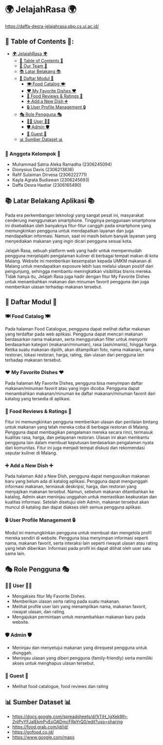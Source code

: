 # 🌍 JelajahRasa 🌍
https://daffa-desra-jelajahrasa.pbp.cs.ui.ac.id/

## 📑 Table of Contents 📑:

- [🌍 JelajahRasa 🌍](#JelajahRasa)
    - [📑 Table of Contents 📑](#Table-of-Contents)
    - [👥 Our Team 👥](#Anggota-Kelompok-:)
    - [📚 Latar Belakang 📚](#Latar-Belakang-Aplikasi)
    - [📂 Daftar Modul 📂](#Daftar-Modul)
        - [🍽️ Food Catalog 🍽️](#Food-Catalog)
        - [❤️ My Favorite Dishes ❤️](#My-Favorite-Dishes)
        - [💬 Food Reviews & Ratings 💬](#Food-Reviews-&-Ratings)
        - [➕ Add a New Dish ➕](#Add-a-New-Dish)
        - [🔒 User Profile Management 🔒](#User-Profile-Management)
    - [🎭 Role Pengguna 🎭](#Role-Pengguna)
        - [👨‍💼 User 👨‍💼](###User)
        - [🛡️ Admin 🛡️](###Admin)
        - [👤 Guest 👤](###Guest)
    - [📊 Sumber Dataset 📊](#Sumber-Dataset)

### 👥 Anggota Kelompok 👥
- Muhammad Satria Aleka Ramadha (2306245094)
- Dionysius Davis (2306213836)
- Rafif Sulaiman Dirvesa (2306222771)
- Kayla Agrata Budiawan (2306245693)
- Daffa Desra Hastiar (2306165490)


## 📚 Latar Belakang Aplikasi 📚
Pada era perkembangan teknologi yang sangat pesat ini, masyarakat cenderung menggunakan smartphone. Tingginya penggunaan smartphone ini disebabkan oleh banyaknya fitur-fitur canggih pada smartphone yang memungkinkan pengguna untuk mendapatkan layanan dan juga mendapatkan informasi. Namun, saat ini masih belum banyak layanan yang menyediakan makanan yang ingin dicari pengguna sesuai kota.  

Jelajah Rasa, sebuah platform web yang hadir untuk mempermudah pengguna menjelajahi pengalaman kuliner di berbagai tempat makan di kota Malang. Website ini memberikan kesempatan kepada UMKM makanan di Malang untuk mendapatkan exposure lebih luas melalui ulasan positif dari pengunjung, sehingga membantu meningkatkan visibilitas bisnis mereka. Tidak hanya itu, Jelajah Rasa juga hadir dengan fitur My Favorite Dishes untuk menambahkan makanan dan minuman favorit pengguna dan juga memberikan ulasan terhadap makanan tersebut.

## 📂 Daftar Modul 📂

### 🍽️ Food Catalog 🍽️

Pada halaman Food Catalogue, pengguna dapat melihat daftar makanan yang terdaftar pada web aplikasi. Pengguna dapat mencari makanan berdasarkan nama makanan, serta menggunakan filter untuk menyortir berdasarkan kategori (makanan/minuman), rasa (asin/manis), hingga harga. Ketika suatu makanan dipilih, akan ditampilkan foto, nama makanan, nama restoran, lokasi restoran, harga, rating, dan ulasan dari pengguna lain terhadap makanan tersebut. 

### ❤️ My Favorite Dishes ❤️
Pada halaman My Favorite Dishes, pengguna bisa menyimpan daftar 
makanan/minuman favorit atau yang ingin dicoba. Pengguna dapat menambahkan makanan/minuman ke daftar makanan/minuman favorit dari katalog yang tersedia di aplikasi.

### 💬 Food Reviews & Ratings 💬
Fitur ini memungkinkan pengguna memberikan ulasan dan penilaian bintang untuk makanan yang telah mereka coba di berbagai restoran di Malang. Pengguna dapat membagikan pengalaman mereka secara rinci, termasuk kualitas rasa, harga, dan pelayanan restoran. Ulasan ini akan membantu pengguna lain dalam membuat keputusan berdasarkan pengalaman nyata dari komunitas. Fitur ini juga menjadi tempat diskusi dan rekomendasi seputar kuliner di Malang.

### ➕ Add a New Dish ➕
Pada halaman Add a New Dish, pengguna dapat mengusulkan makanan baru yang belum ada di katalog aplikasi. Pengguna dapat mengunggah informasi makanan, termasuk deskripsi, harga, dan restoran yang menyajikan makanan tersebut. Namun, sebelum makanan ditambahkan ke katalog, Admin akan meninjau unggahan untuk memastikan keakuratan dan kualitas informasi. Setelah disetujui oleh Admin, makanan tersebut akan muncul di katalog dan dapat diakses oleh semua pengguna aplikasi.

### 🔒 User Profile Management 🔒
Modul ini memungkinkan pengguna untuk membuat dan mengelola profil mereka sendiri di website. Pengguna bisa menyimpan informasi seperti nama, makanan favorit, serta interaksi lain seperti riwayat ulasan atau rating yang telah diberikan. Informasi pada profil ini dapat dilihat oleh user satu sama lain.

## 🎭 Role Pengguna 🎭
### 👨‍💼 User 👨‍💼
- Mengakses fitur My Favorite Dishes.
- Memberikan ulasan serta rating pada suatu makanan.
- Melihat profile user lain yang menampilkan nama, makanan favorit, riwayat ulasan, dan rating.
- Mengajukan permintaan untuk menambahkan makanan baru pada website.
### 🛡️ Admin 🛡️
- Meninjau dan menyetujui makanan yang direquest pengguna untuk diunggah.
- Meninjau ulasan yang diberi pengguna (family-friendly) serta memiliki akses untuk menghapus ulasan tersebut.
### 👤 Guest 👤
- Melihat food catalogue, food reviews dan rating

## 📊 Sumber Dataset 📊
- https://docs.google.com/spreadsheets/d/1rTiH_IgXek9lh-2nlPvYFJalEkmPvEoOADmcFRpYrQ0/edit?usp=sharing 
- https://food.grab.com/id/id/ 
- https://gofood.co.id/ 
- https://www.google.com/maps